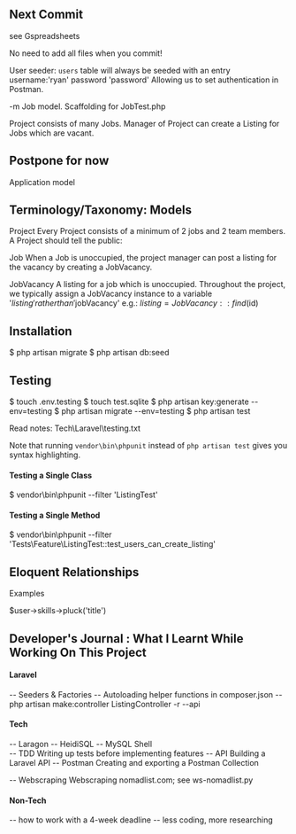
## Next Commit 

see Gspreadsheets

No need to add all files when you commit!


User seeder: `users` table will always be seeded with an entry username:'ryan' password 'password'
Allowing us to set authentication in Postman.

-m
Job model.
Scaffolding for JobTest.php



Project consists of many Jobs.
Manager of Project can create a Listing for Jobs which are vacant.



## Postpone for now

Application model



## Terminology/Taxonomy: Models

Project
	Every Project consists of a minimum of 2 jobs and 2 team members.
	A Project should tell the public:

Job
	When a Job is unoccupied, the project manager can post a listing for the vacancy by creating a JobVacancy.

JobVacancy
	A listing for a job which is unoccupied.
	Throughout the project, we typically assign a JobVacancy instance to a variable '$listing' rather than '$jobVacancy' e.g.:
	$listing = JobVacancy::find($id)


## Installation

$ php artisan migrate
$ php artisan db:seed



## Testing

$ touch .env.testing
$ touch test.sqlite
$ php artisan key:generate --env=testing
$ php artisan migrate --env=testing
$ php artisan test

Read notes: Tech\Laravel\testing.txt

Note that running `vendor\bin\phpunit` instead of
`php artisan test` gives you syntax highlighting.

#### Testing a Single Class
$ vendor\bin\phpunit --filter 'ListingTest'

#### Testing a Single Method
$ vendor\bin\phpunit --filter 'Tests\\Feature\\ListingTest::test_users_can_create_listing'










## Eloquent Relationships

Examples

$user->skills->pluck('title')





## Developer's Journal : What I Learnt While Working On This Project

#### Laravel
-- Seeders & Factories
-- Autoloading helper functions in composer.json
-- php artisan make:controller ListingController -r --api

#### Tech
-- Laragon
-- HeidiSQL
-- MySQL Shell	
-- TDD				Writing up tests before implementing features
-- API				Building a Laravel API
-- Postman			Creating and exporting a Postman Collection

-- Webscraping			Webscraping nomadlist.com; see ws-nomadlist.py

#### Non-Tech
-- how to work with a 4-week deadline
-- less coding, more researching
